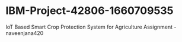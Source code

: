 # IBM-Project-42806-1660709535
IoT Based Smart Crop Protection System for Agriculture
Assignment - naveenjana420
